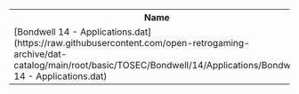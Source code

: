 <table>
<tr><th>Name</th><th>Size</th></tr>
<tr><td>
[Bondwell 14 - Applications.dat](https://raw.githubusercontent.com/open-retrogaming-archive/dat-catalog/main/root/basic/TOSEC/Bondwell/14/Applications/Bondwell 14 - Applications.dat)
</td><td>3234</td></tr>
</table>
